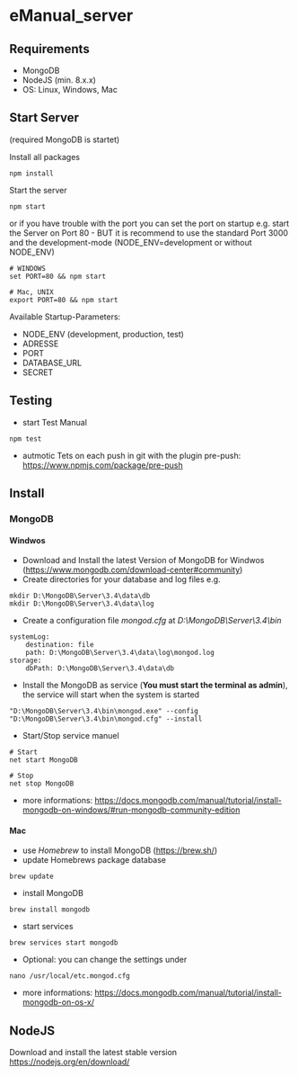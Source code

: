 # eManual_server

## Requirements
* MongoDB
* NodeJS (min. 8.x.x)
* OS: Linux, Windows, Mac


## Start Server
(required MongoDB is startet)

Install all packages
```
npm install
```


Start the server
```
npm start
```

or if you have trouble with the port you can set the port on startup
e.g. start the Server on Port 80 - BUT it is recommend to use the standard Port 3000 and the development-mode (NODE_ENV=development or without NODE_ENV)

```
# WINDOWS
set PORT=80 && npm start

# Mac, UNIX
export PORT=80 && npm start
```

Available Startup-Parameters:
* NODE_ENV (development, production, test)
* ADRESSE
* PORT
* DATABASE_URL
* SECRET

## Testing
* start Test Manual
```
npm test
```
* autmotic Tets on each push in git with the plugin pre-push:
https://www.npmjs.com/package/pre-push

## Install

### MongoDB

#### Windwos

* Download and Install the latest Version of MongoDB for Windwos (https://www.mongodb.com/download-center#community)
* Create directories for your database and log files e.g.
```
mkdir D:\MongoDB\Server\3.4\data\db
mkdir D:\MongoDB\Server\3.4\data\log
```
* Create a configuration file  *mongod.cfg* at *D:\MongoDB\Server\3.4\bin*
```
systemLog:
    destination: file
    path: D:\MongoDB\Server\3.4\data\log\mongod.log
storage:
    dbPath: D:\MongoDB\Server\3.4\data\db
```
* Install the MongoDB as service (**You must start the terminal as admin**), the service will start when the system is started
```
"D:\MongoDB\Server\3.4\bin\mongod.exe" --config "D:\MongoDB\Server\3.4\bin\mongod.cfg" --install
```
* Start/Stop service manuel
```
# Start
net start MongoDB

# Stop
net stop MongoDB
```
* more informations: https://docs.mongodb.com/manual/tutorial/install-mongodb-on-windows/#run-mongodb-community-edition

#### Mac
* use *Homebrew* to install MongoDB (https://brew.sh/)
* update Homebrews package database
```
brew update
```
* install MongoDB
```
brew install mongodb
```
* start services
```
brew services start mongodb
```
* Optional: you can change the settings under
```
nano /usr/local/etc.mongod.cfg
```
* more informations: https://docs.mongodb.com/manual/tutorial/install-mongodb-on-os-x/

## NodeJS
Download and install the latest stable version https://nodejs.org/en/download/
